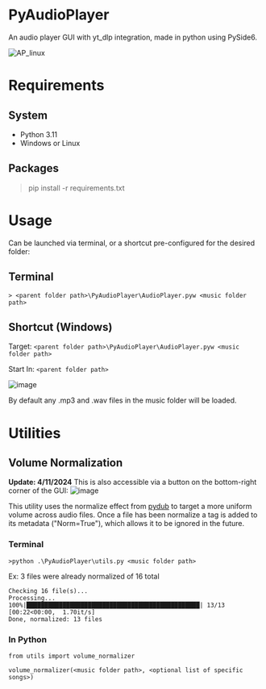# PyAudioPlayer
An audio player GUI with yt_dlp integration, made in python using PySide6.

![AP_linux](https://github.com/nhansendev/PyAudioPlayer/assets/9289200/c632a38c-6c31-41a6-9f70-f541480fdd0c)

# Requirements
## System
- Python 3.11
- Windows or Linux
## Packages 
>pip install -r requirements.txt

# Usage
Can be launched via terminal, or a shortcut pre-configured for the desired folder:

## Terminal
`> <parent folder path>\PyAudioPlayer\AudioPlayer.pyw <music folder path>`

## Shortcut (Windows)
Target: `<parent folder path>\PyAudioPlayer\AudioPlayer.pyw <music folder path>`

Start In: `<parent folder path>`

![image](https://github.com/nhansendev/PyAudioPlayer/assets/9289200/e8d3331d-5106-400b-b55b-207ef20fd7f0)

By default any .mp3 and .wav files in the music folder will be loaded.

<!-- TODO: update replaces this with a GUI button/window... maybe keep both -->
# Utilities
## Volume Normalization
**Update: 4/11/2024**
This is also accessible via a button on the bottom-right corner of the GUI:
![image](https://github.com/nhansendev/PyAudioPlayer/assets/9289200/0af1b9a0-6a59-44e7-8442-d878e9bedf64)

This utility uses the normalize effect from [pydub](https://github.com/jiaaro/pydub/blob/master/API.markdown) to target a more uniform volume across audio files.
Once a file has been normalize a tag is added to its metadata ("Norm=True"), which allows it to be ignored in the future.

### Terminal
`>python .\PyAudioPlayer\utils.py <music folder path>`

Ex: 3 files were already normalized of 16 total

    Checking 16 file(s)...
    Processing...
    100%|████████████████████████████████████████████████| 13/13 [00:22<00:00,  1.70it/s]
    Done, normalized: 13 files

### In Python
    from utils import volume_normalizer
  
    volume_normalizer(<music folder path>, <optional list of specific songs>)
